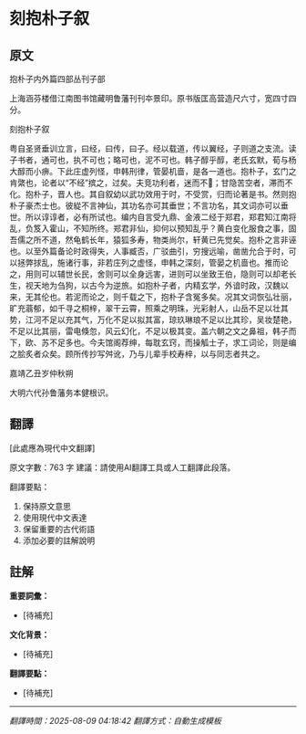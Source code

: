 # 刻抱朴子叙

## 原文

抱朴子内外篇四部丛刊子部

上海涵芬楼借江南图书馆藏明鲁藩刊刊夲景印。原书版匡高营造尺六寸，宽四寸四分。

刻抱朴子叙

粤自圣贤垂训立言，曰经，曰传，曰子。经以载道，传以翼经，子则道之支流。读子书者，通可也，执不可也；略可也，泥不可也。韩子醇乎醇，老氏玄默，荀与杨大醇而小痹。下此庄虚列怪，申韩刑律，管晏机啬，是各一道也。抱朴子，玄门之肯綮也，论者以“不经”摈之，过矣。夫竞功利者，迷而不𨑰；甘隐苦空者，滞而不化。抱朴子，晋人也。其自叙幼以武功效用于时，不受赏，归而论著是书。然则抱朴子豪杰士也。彼緃不言神仙，其功名亦可其垂世；不言功名，其文词亦可以垂世。所以谆谆者，必有所试也。编内自言受九鼎、金液二经于郑君，郑君知江南将乱，负笈入霍山，不知所终。郑君非仙，抑何以预知乱乎？黄白变化服食之事，固吾儒之所不道，然龟鹤长年，猿狐多寿，物类尚尔，轩黄已先觉矣。抱朴之言非诬也。以至外篇备论时政得失，人事臧否，广驳曲引，穷搜远喻，凿凿允合于时，可以拯弊捄乱，施诸行事，非若庄列之虚怪，申韩之深刻，管晏之机啬也。推而论之，用则可以辅世长民，舍则可以全身远害，进则可以坐致王伯，隐则可以却老长生，视天地为刍狗，以古今为逆旅。如抱朴子者，内精玄学，外谙时政，汉魏以来，无其伦也。若泥而论之，则千载之下，抱朴子含冤多矣。况其文词恢弘壮丽，旷充蓊郁，如千寻之桐梓，翠干云霄，照乘之明珠，光彩射人，山岳不足以壮其势，江河不足以充其气，万化不足以拟其富，琼玖琳琅不足以比其珍，吴妆楚艳，不足以比其丽，雷电倏忽，风云幻化，不足以极其变。盖六朝之文之鼻祖，韩子而下，欧、苏不足多也。今夫馆阁荐绅，每耽玄窍，而操觚士子，求工词论，则是编之脍炙者众矣。顾所传抄写舛讹，乃与儿辈手校寿梓，以与同志者共之。

嘉靖乙丑岁仲秋朔

大明六代孙鲁藩务本健根识。

## 翻譯

[此處應為現代中文翻譯]

原文字數：763 字
建議：請使用AI翻譯工具或人工翻譯此段落。

翻譯要點：
1. 保持原文意思
2. 使用現代中文表達
3. 保留重要的古代術語
4. 添加必要的註解說明

## 註解

**重要詞彙：**
- [待補充]

**文化背景：**
- [待補充]

**翻譯要點：**
- [待補充]

---
*翻譯時間：2025-08-09 04:18:42*
*翻譯方式：自動生成模板*
